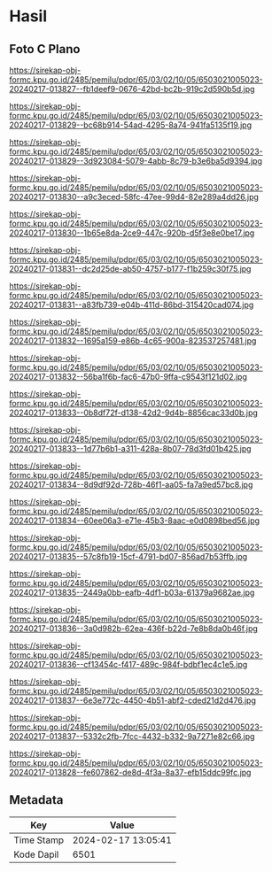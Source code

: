 # Hasil

## Foto C Plano

https://sirekap-obj-formc.kpu.go.id/2485/pemilu/pdpr/65/03/02/10/05/6503021005023-20240217-013827--fb1deef9-0676-42bd-bc2b-919c2d590b5d.jpg

https://sirekap-obj-formc.kpu.go.id/2485/pemilu/pdpr/65/03/02/10/05/6503021005023-20240217-013829--bc68b914-54ad-4295-8a74-941fa5135f19.jpg

https://sirekap-obj-formc.kpu.go.id/2485/pemilu/pdpr/65/03/02/10/05/6503021005023-20240217-013829--3d923084-5079-4abb-8c79-b3e6ba5d9394.jpg

https://sirekap-obj-formc.kpu.go.id/2485/pemilu/pdpr/65/03/02/10/05/6503021005023-20240217-013830--a9c3eced-58fc-47ee-99d4-82e289a4dd26.jpg

https://sirekap-obj-formc.kpu.go.id/2485/pemilu/pdpr/65/03/02/10/05/6503021005023-20240217-013830--1b65e8da-2ce9-447c-920b-d5f3e8e0be17.jpg

https://sirekap-obj-formc.kpu.go.id/2485/pemilu/pdpr/65/03/02/10/05/6503021005023-20240217-013831--dc2d25de-ab50-4757-b177-f1b259c30f75.jpg

https://sirekap-obj-formc.kpu.go.id/2485/pemilu/pdpr/65/03/02/10/05/6503021005023-20240217-013831--a83fb739-e04b-411d-86bd-315420cad074.jpg

https://sirekap-obj-formc.kpu.go.id/2485/pemilu/pdpr/65/03/02/10/05/6503021005023-20240217-013832--1695a159-e86b-4c65-900a-823537257481.jpg

https://sirekap-obj-formc.kpu.go.id/2485/pemilu/pdpr/65/03/02/10/05/6503021005023-20240217-013832--56ba1f6b-fac6-47b0-9ffa-c9543f121d02.jpg

https://sirekap-obj-formc.kpu.go.id/2485/pemilu/pdpr/65/03/02/10/05/6503021005023-20240217-013833--0b8df72f-d138-42d2-9d4b-8856cac33d0b.jpg

https://sirekap-obj-formc.kpu.go.id/2485/pemilu/pdpr/65/03/02/10/05/6503021005023-20240217-013833--1d77b6b1-a311-428a-8b07-78d3fd01b425.jpg

https://sirekap-obj-formc.kpu.go.id/2485/pemilu/pdpr/65/03/02/10/05/6503021005023-20240217-013834--8d9df92d-728b-46f1-aa05-fa7a9ed57bc8.jpg

https://sirekap-obj-formc.kpu.go.id/2485/pemilu/pdpr/65/03/02/10/05/6503021005023-20240217-013834--60ee06a3-e71e-45b3-8aac-e0d0898bed56.jpg

https://sirekap-obj-formc.kpu.go.id/2485/pemilu/pdpr/65/03/02/10/05/6503021005023-20240217-013835--57c8fb19-15cf-4791-bd07-856ad7b53ffb.jpg

https://sirekap-obj-formc.kpu.go.id/2485/pemilu/pdpr/65/03/02/10/05/6503021005023-20240217-013835--2449a0bb-eafb-4df1-b03a-61379a9682ae.jpg

https://sirekap-obj-formc.kpu.go.id/2485/pemilu/pdpr/65/03/02/10/05/6503021005023-20240217-013836--3a0d982b-62ea-436f-b22d-7e8b8da0b46f.jpg

https://sirekap-obj-formc.kpu.go.id/2485/pemilu/pdpr/65/03/02/10/05/6503021005023-20240217-013836--cf13454c-f417-489c-984f-bdbf1ec4c1e5.jpg

https://sirekap-obj-formc.kpu.go.id/2485/pemilu/pdpr/65/03/02/10/05/6503021005023-20240217-013837--6e3e772c-4450-4b51-abf2-cded21d2d476.jpg

https://sirekap-obj-formc.kpu.go.id/2485/pemilu/pdpr/65/03/02/10/05/6503021005023-20240217-013837--5332c2fb-7fcc-4432-b332-9a7271e82c66.jpg

https://sirekap-obj-formc.kpu.go.id/2485/pemilu/pdpr/65/03/02/10/05/6503021005023-20240217-013828--fe607862-de8d-4f3a-8a37-efb15ddc99fc.jpg


## Metadata

| Key        | Value               |
| ---------- | ------------------- |
| Time Stamp | 2024-02-17 13:05:41 |
| Kode Dapil | 6501                |



